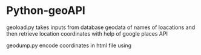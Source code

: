 # Python-geoAPI

geoload.py takes inputs from database geodata of names of loacations and then retrieve location coordinates with help of google places API

geodump.py encode coordinates in html file using 
